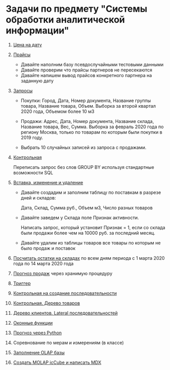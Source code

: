 # Задачи по предмету "Системы обработки аналитической информации"

1. [Цена  на дату](https://github.com/AlbertLatypov/postgreeFIRM/blob/master/1.sql)

2. [Прайсы](https://github.com/AlbertLatypov/postgreeFIRM/blob/master/2.sql)

   * Давайте наполним базу псевдослучайными тестовыми данными
   * Давайте проверим что прайсы партнеров не пересекаются
   * Давайте напишем вывод прайсов конкретного партнера на заданную дату

3. [Запросы](https://github.com/AlbertLatypov/postgreeFIRM/blob/master/3.sql)

    * Покупки: Город, Дата, Номер документа, Название группы товара, Название товара, Объем. Выборка за второй квартал 2020 года, Объемом более 10 м3

    * Продажи: Адрес, Дата, Номер документа, Название склада, Название товара, Вес, Сумма. Выборка за февраль 2020 года по региону Москва, только по товарам по которым были покупки в 2019 году.

    * Выбрать 10 случайных записей из запроса с продажами.

4. [Контрольная](https://github.com/AlbertLatypov/postgreeFIRM/blob/master/4.sql)

      Переписать запрос без слов GROUP BY используя стандартные возможности SQL

5. [Вставка, изменение и удаление](https://github.com/AlbertLatypov/postgreeFIRM/blob/master/5.sql)

      * Давайте создадим и заполним таблицу по поставкам в разрезе дней и складов: 

        Дата, Склад, Сумма руб., Объем м3, Число разных товаров

      * Давайте заведем у Склада поле Признак активности.

        Написать запрос, который установит Признак = 1, если со склада были продажи более чем на 10000 руб. за последний месяц.

      * Давайте удалим из таблицы товаров все товары по которым не было продаж и поставок

6. [Посчитать остатки на складах](https://github.com/AlbertLatypov/postgreeFIRM/blob/master/6.sql) по всем дням периода с 1 марта 2020 года по 14 марта 2020 года

7. [Прогноз продаж]() через хранимую процедуру

8. [Триггер]()

9. [Контрольная на создание последовательности]()

10. [Контрольная. Дерево товаров]()

11. [Дерево клиентов. Lateral последовательностей]()

12. [Оконные функции]()

13. [Прогноз через Python]()

14. Соревнование по мерам и измерениям (в классе)

15. [Заполнение OLAP базы]()

16. [Создать MOLAP icCube и написать MDX]()
